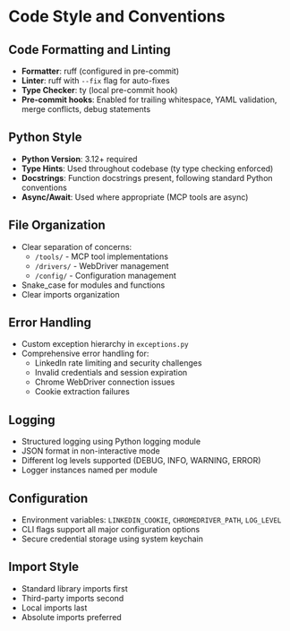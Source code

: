 # Code Style and Conventions

## Code Formatting and Linting
- **Formatter**: ruff (configured in pre-commit)
- **Linter**: ruff with `--fix` flag for auto-fixes
- **Type Checker**: ty (local pre-commit hook)
- **Pre-commit hooks**: Enabled for trailing whitespace, YAML validation, merge conflicts, debug statements

## Python Style
- **Python Version**: 3.12+ required
- **Type Hints**: Used throughout codebase (ty type checking enforced)
- **Docstrings**: Function docstrings present, following standard Python conventions
- **Async/Await**: Used where appropriate (MCP tools are async)

## File Organization
- Clear separation of concerns:
  - `/tools/` - MCP tool implementations
  - `/drivers/` - WebDriver management
  - `/config/` - Configuration management
- Snake_case for modules and functions
- Clear imports organization

## Error Handling
- Custom exception hierarchy in `exceptions.py`
- Comprehensive error handling for:
  - LinkedIn rate limiting and security challenges
  - Invalid credentials and session expiration
  - Chrome WebDriver connection issues
  - Cookie extraction failures

## Logging
- Structured logging using Python logging module
- JSON format in non-interactive mode
- Different log levels supported (DEBUG, INFO, WARNING, ERROR)
- Logger instances named per module

## Configuration
- Environment variables: `LINKEDIN_COOKIE`, `CHROMEDRIVER_PATH`, `LOG_LEVEL`
- CLI flags support all major configuration options
- Secure credential storage using system keychain

## Import Style
- Standard library imports first
- Third-party imports second
- Local imports last
- Absolute imports preferred